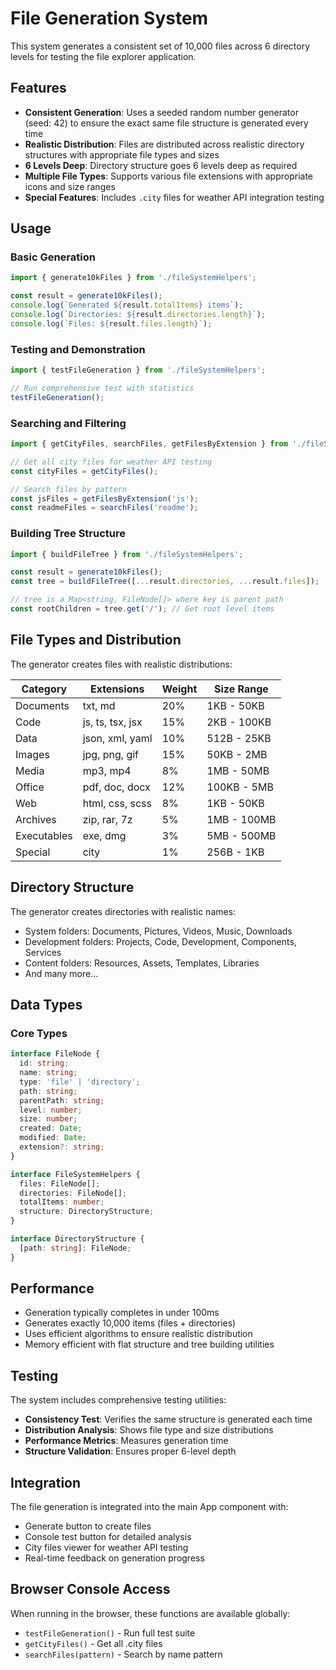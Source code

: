 # File Generation System

This system generates a consistent set of 10,000 files across 6 directory levels for testing the file explorer application.

## Features

- **Consistent Generation**: Uses a seeded random number generator (seed: 42) to ensure the exact same file structure is generated every time
- **Realistic Distribution**: Files are distributed across realistic directory structures with appropriate file types and sizes
- **6 Levels Deep**: Directory structure goes 6 levels deep as required
- **Multiple File Types**: Supports various file extensions with appropriate icons and size ranges
- **Special Features**: Includes `.city` files for weather API integration testing

## Usage

### Basic Generation

```typescript
import { generate10kFiles } from './fileSystemHelpers';

const result = generate10kFiles();
console.log(`Generated ${result.totalItems} items`);
console.log(`Directories: ${result.directories.length}`);
console.log(`Files: ${result.files.length}`);
```

### Testing and Demonstration

```typescript
import { testFileGeneration } from './fileSystemHelpers';

// Run comprehensive test with statistics
testFileGeneration();
```

### Searching and Filtering

```typescript
import { getCityFiles, searchFiles, getFilesByExtension } from './fileSystemHelpers';

// Get all city files for weather API testing
const cityFiles = getCityFiles();

// Search files by pattern
const jsFiles = getFilesByExtension('js');
const readmeFiles = searchFiles('readme');
```

### Building Tree Structure

```typescript
import { buildFileTree } from './fileSystemHelpers';

const result = generate10kFiles();
const tree = buildFileTree([...result.directories, ...result.files]);

// tree is a Map<string, FileNode[]> where key is parent path
const rootChildren = tree.get('/'); // Get root level items
```

## File Types and Distribution

The generator creates files with realistic distributions:

| Category | Extensions | Weight | Size Range |
|----------|------------|--------|------------|
| Documents | txt, md | 20% | 1KB - 50KB |
| Code | js, ts, tsx, jsx | 15% | 2KB - 100KB |
| Data | json, xml, yaml | 10% | 512B - 25KB |
| Images | jpg, png, gif | 15% | 50KB - 2MB |
| Media | mp3, mp4 | 8% | 1MB - 50MB |
| Office | pdf, doc, docx | 12% | 100KB - 5MB |
| Web | html, css, scss | 8% | 1KB - 50KB |
| Archives | zip, rar, 7z | 5% | 1MB - 100MB |
| Executables | exe, dmg | 3% | 5MB - 500MB |
| Special | city | 1% | 256B - 1KB |

## Directory Structure

The generator creates directories with realistic names:
- System folders: Documents, Pictures, Videos, Music, Downloads
- Development folders: Projects, Code, Development, Components, Services
- Content folders: Resources, Assets, Templates, Libraries
- And many more...

## Data Types

### Core Types

```typescript
interface FileNode {
  id: string;
  name: string;
  type: 'file' | 'directory';
  path: string;
  parentPath: string;
  level: number;
  size: number;
  created: Date;
  modified: Date;
  extension?: string;
}

interface FileSystemHelpers {
  files: FileNode[];
  directories: FileNode[];
  totalItems: number;
  structure: DirectoryStructure;
}

interface DirectoryStructure {
  [path: string]: FileNode;
}
```

## Performance

- Generation typically completes in under 100ms
- Generates exactly 10,000 items (files + directories)
- Uses efficient algorithms to ensure realistic distribution
- Memory efficient with flat structure and tree building utilities

## Testing

The system includes comprehensive testing utilities:

- **Consistency Test**: Verifies the same structure is generated each time
- **Distribution Analysis**: Shows file type and size distributions
- **Performance Metrics**: Measures generation time
- **Structure Validation**: Ensures proper 6-level depth

## Integration

The file generation is integrated into the main App component with:
- Generate button to create files
- Console test button for detailed analysis
- City files viewer for weather API testing
- Real-time feedback on generation progress

## Browser Console Access

When running in the browser, these functions are available globally:
- `testFileGeneration()` - Run full test suite
- `getCityFiles()` - Get all .city files
- `searchFiles(pattern)` - Search by name pattern